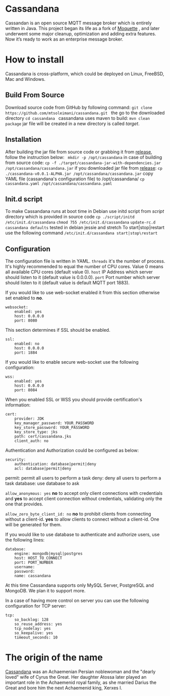 
# Cassandana
Cassandan is an open source MQTT message broker which is entirely written in Java. This project began its life as a fork of [Moquette](http://andsel.github.io/moquette/) , and later underwent some major cleanup, optimization and adding extra features. Now it’s ready to work as an enterprise message broker.


# How to install
Cassandana is cross-platform, which could be deployed on Linux, FreeBSD, Mac and Windows.

## Build From Source
Download source code from GitHub by following command:
``git clone https://github.com/mtsoleimani/cassandana.git ``
the go to the downloaded directory 
``cd cassandana ``
cassandana uses maven to build:
``mvn clean package``
jar file will be created in a new directory is called *target*.

## Installation
After building the jar file from source code or grabbing it from [release](https://github.com/mtsoleimani/cassandana/releases), follow the instruction below:
`` mkdir -p /opt/cassandana``
in case of building from source code:
``cp -f ./target/cassandana-jar-with-dependencies.jar /opt/cassandana/cassandana.jar``
if you downloaded jar file from [release](https://github.com/mtsoleimani/cassandana/releases):
``cp ./cassandana-v0.0.1-ALPHA.jar /opt/cassandana/cassandana.jar``
copy YAML file (cassandana's configuration file) to /opt/cassandana/
``cp cassandana.yaml /opt/cassandana/cassandana.yaml``

## Init.d script
To make Cassandana runs at boot time in Debian use initd script from *script* directory which is provided in source code
``cp ./script/initd /etc/init.d/cassandana``
``chmod 755 /etc/init.d/cassandana``
``update-rc.d cassandana defaults``
tested in debian jessie and stretch
To start|stop|restart use the following command
``/etc/init.d/cassandana start|stop\restart``

## Configuration
The configuration file is written in YAML. 
``threads`` it's the number of process. It's highly recommended to equal the number of CPU cores. Value 0 means all available CPU cores (default value 0).
``host`` IP Address which server should listen to it (default value is 0.0.0.0).
``port`` Port number which server should listen to it (default value is default MQTT port 1883).


If you would like to use web-socket enabled it from this section otherwise set enabled to **no**.
```
websocket:
    enabled: yes  
    host: 0.0.0.0  
    port: 8080
```

This section determines if SSL should be enabled. 
```
ssl:
    enabled: no
    host: 0.0.0.0
    port: 1884  
```

If you would like to enable secure web-socket use the following configuration:

```
wss:
    enabled: yes
    host: 0.0.0.0
    port: 8084  
```

When you enabled SSL or WSS you should provide certification's information:
```
cert:
    provider: JDK
    key_manager_password: YOUR_PASSWORD
    key_store_password: YOUR_PASSWORD
    key_store_type: jks 
    path: cert/cassandana.jks
    client_auth: no
``` 

Authentication and Authorization could be configured as below:
```
security:
    authentication: database|permit|deny
    acl: database|permit|deny      
```
permit: permit all users to perform a task
deny: deny all users to perform a task
database: use database to ask


```allow_anonymous: yes```
**no** to accept only client connections with credentials and **yes** to accept client connection without credentials, validating only the one that provides.

``allow_zero_byte_client_id: no``
**no** to prohibit clients from connecting without a client-id. **yes** to allow clients to connect without a client-id. One will be generated for them.

If you would like to use database to authenticate and authorize users, use the following lines:
```
database:
    engine: mongodb|mysql|postgres
    host: HOST_TO_CONNECT
    port: PORT_NUMBER
    username: 
    password: 
    name: cassandana
```
At this time Cassandana supports only MySQL Server, PostgreSQL and MongoDB. We plan it to support more.

In a case of having more control on server you can use the following configuration for TCP server:
```
tcp:
    so_backlog: 128
    so_reuse_address: yes
    tcp_nodelay: yes
    so_keepalive: yes
    timeout_seconds: 10
```


# The origin of the name
[Cassandana](https://en.wikipedia.org/wiki/Cassandane) was an Achaemenian Persian noblewoman and the "dearly loved" wife of Cyrus the Great. Her daughter Atossa later played an important role in the Achaemenid royal family, as she married Darius the Great and bore him the next Achaemenid king, Xerxes I.

